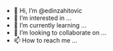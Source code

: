 - 👋 Hi, I’m @edinzahitovic
- 👀 I’m interested in ...
- 🌱 I’m currently learning ...
- 💞️ I’m looking to collaborate on ...
- 📫 How to reach me ...

<!---
edinzahitovic/edinzahitovic is a ✨ special ✨ repository because its `README.md` (this file) appears on your GitHub profile.
You can click the Preview link to take a look at your changes.
--->
